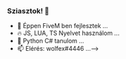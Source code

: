### Sziasztok! 👋

- 🔭 Éppen FiveM ben fejlesztek ...
- 🔥 JS, LUA, TS Nyelvet használom ...
- 🌱 Python C# tanulom ...
- 📫 Elérés: wolfex#4446 ...-->
